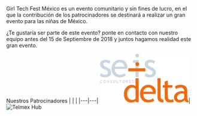 Girl Tech Fest México es un evento comunitario y sin fines de lucro, en el que la contribución de los patrocinadores se destinará a realizar un gran evento para las niñas de México.

¿Te gustaría ser parte de este evento? ponte en contacto con nuestro equipo antes del 15 de Septiembre de 2018 y juntos hagamos realidad este gran evento.

Nuestros Patrocinadores 
|   |   |
|---|---|
![6 Delta](https://raw.githubusercontent.com/girltechfestmx/girltechfestmx.github.io/master/img/Logo-6D_2.jpeg)| ![Telmex Hub](https://raw.githubusercontent.com/girltechfestmx/girltechfestmx.github.io/master/img/TelmexHub.png)

